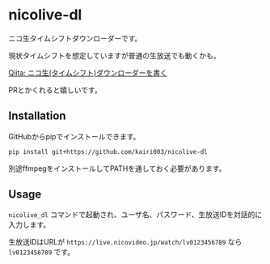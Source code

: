 # nicolive-dl
ニコ生タイムシフトダウンローダーです。

現状タイムシフトを想定していますが普通の生放送でも動くかも。

[Qiita: ニコ生(タイムシフト)ダウンローダーを書く](https://qiita.com/kairi003/items/62a487a2ab786cb0f502)

PRとかくれると嬉しいです。


## Installation
GitHubからpipでインストールできます。

```bash
pip install git+https://github.com/kairi003/nicolive-dl
```

別途ffmpegをインストールしてPATHを通しておく必要があります。


## Usage

`nicolive_dl` コマンドで起動され、ユーザ名、パスワード、生放送IDを対話的に入力します。

生放送IDはURLが `https://live.nicovideo.jp/watch/lv0123456789` なら `lv0123456789` です。